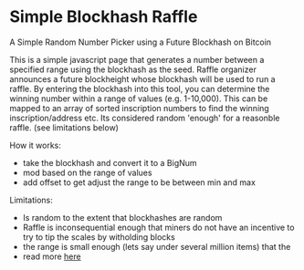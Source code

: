 # Simple Blockhash Raffle
A Simple Random Number Picker using a Future Blockhash on Bitcoin

This is a simple javascript page that generates a number between a specified range using the blockhash as the seed. Raffle organizer announces a future blockheight whose blockhash will be used to run a raffle. By entering the blockhash into this tool, you can determine the winning number within a range of values (e.g. 1-10,000). This can be mapped to an array of sorted inscription numbers to find the winning inscription/address etc. Its considered random 'enough' for a reasonble raffle. (see limitations below)

How it works:
- take the blockhash and convert it to a BigNum
- mod based on the range of values
- add offset to get adjust the range to be between min and max

  
Limitations:
- Is random to the extent that blockhashes are random
- Raffle is inconsequential enough that miners do not have an incentive to try to tip the scales by witholding blocks
- the range is small enough (lets say under several million items) that the 
- read more [here](https://ethereum.stackexchange.com/questions/94945/can-we-use-block-hash-as-verifiable-randomness-for-the-off-chain-lottery)

